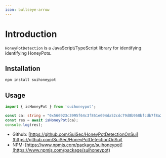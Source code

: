 ```yaml
---
icon: bullseye-arrow
---
```


# Introduction

`HoneyPotDetection` is a JavaScript/TypeScript library for identifying  identifying HoneyPots. 

## Installation

```bash
npm install suihoneypot
```

## Usage

```TypeScript
import { isHoneyPot } from 'suihoneypot';

const ca: string = "0x566923c3995f64c3f861e694da52cdc79d8b968bfcdb7f8a275c19c73fd9b99d::brett::BRETT"
const res = await isHoneyPot(ca);
console.log(res);
```

- Github: [https://github.com/SuiSec/HoneyPotDetectionOnSui](https://github.com/SuiSec/HoneyPotDetectionOnSui)    
- NPM: [https://www.npmjs.com/package/suihoneypot](https://www.npmjs.com/package/suihoneypot)    
